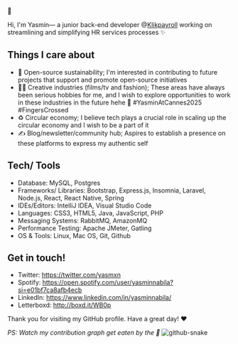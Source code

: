 👻

Hi, I'm Yasmin— a junior back-end developer @[Klikpayroll](https://klikpayroll.com/) working on streamlining and simplifying HR services processes ✨

## Things I care about
- 🌱 Open-source sustainability; I'm interested in contributing to future projects that support and promote open-source initiatives
- 🎥👗 Creative industries (films/tv and fashion); These areas have always been serious hobbies for me, and I wish to explore opportunities to work in these industries in the future hehe 🙇 #YasminAtCannes2025 #FingersCrossed
- ♻️ Circular economy; I believe tech plays a crucial role in scaling up the circular economy and I wish to be a part of it
- ✍️ Blog/newsletter/community hub; Aspires to establish a presence on these platforms to express my authentic self

## Tech/ Tools
- Database: MySQL, Postgres
- Frameworks/ Libraries: Bootstrap, Express.js, Insomnia, Laravel, Node.js, React, React Native, Spring
- IDEs/Editors: IntelliJ IDEA, Visual Studio Code
- Languages: CSS3, HTML5, Java, JavaScript, PHP
- Messaging Systems: RabbitMQ, AmazonMQ
- Performance Testing: Apache JMeter, Gatling
- OS & Tools: Linux, Mac OS, Git, Github

## Get in touch!
- Twitter: https://twitter.com/yasmxn
- Spotify: https://open.spotify.com/user/yasminnabila?si=e01bf7ca8afb4ecb
- LinkedIn: https://www.linkedin.com/in/yasminnabila/
- Letterboxd: http://boxd.it/WB0p
  
Thank you for visiting my GitHub profile. Have a great day! ♥️


_PS: Watch my contribution graph get eaten by the 🐍_
<picture>
  <source media="(prefers-color-scheme: dark)" srcset="https://github.com/yasminnabila/yasminnabila/blob/output/github-contribution-grid-snake-dark.svg" />
  <source media="(prefers-color-scheme: light)" srcset="https://github.com/yasminnabila/yasminnabila/blob/output/github-contribution-grid-snake.svg" />
  <img alt="github-snake" src="https://github.com/yasminnabila/yasminnabila/blob/output/github-contribution-grid-snake.svg" />
</picture>

<!--
**yasminnabila/yasminnabila** is a ✨ _special_ ✨ repository because its `README.md` (this file) appears on your GitHub profile.

Here are some ideas to get you started:

- 🔭 I’m currently working on ...
- 🌱 I’m currently learning ...
- 👯 I’m looking to collaborate on ...
- 🤔 I’m looking for help with ...
- 💬 Ask me about ...
- 📫 How to reach me: ...
- 😄 Pronouns: ...
- ⚡ Fun fact: ...
-->
